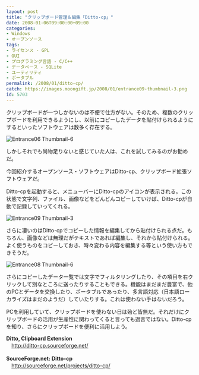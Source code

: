 ```yaml
---
layout: post
title: "クリップボード管理＆編集「Ditto-cp」"
date: 2008-01-06T09:00:00+09:00
categories:
- Windows
- オープンソース
tags: 
- ライセンス - GPL
- GUI
- プログラミング言語 - C/C++
- データベース - SQLite
- ユーティリティ
- ポータブル
permalink: /2008/01/ditto-cp/
catch: https://images.moongift.jp/2008/01/entrance09-thumbnail-3.png
id: 5703
---
```

クリップボードが一つしかないのは不便で仕方がない。そのため、複数のクリップボードを利用できるようにし、以前にコピーしたデータを貼付けられるようにするといったソフトウェアは数多く存在する。   
  
 ![Entrance06 Thumbnail-6](https://images.moongift.jp/2008/01/entrance06-thumbnail-6.png)  
  
しかしそれでも尚物足りないと感じていた人は、これを試してみるのがお勧めだ。   
  
今回紹介するオープンソース・ソフトウェアはDitto-cp、クリップボード拡張ソフトウェアだ。   
<!--more-->  
Ditto-cpを起動すると、メニューバーにDitto-cpのアイコンが表示される。この状態で文字列、ファイル、画像などをどんどんコピーしていけば、Ditto-cpが自動で記録していってくれる。   
  
 ![Entrance09 Thumbnail-3](https://images.moongift.jp/2008/01/entrance09-thumbnail-3.png)  
  
さらに凄いのはDitto-cpでコピーした情報を編集してから貼付けられる点だ。もちろん、画像などは無理だがテキストであれば編集し、それから貼付けられる。よく使うものをコピーしておき、時々変わる内容を編集する等という使い方もできそうだ。   
  
 ![Entrance08 Thumbnail-6](https://images.moongift.jp/2008/01/entrance08-thumbnail-6.png)  
  
さらにコピーしたデータ一覧では文字でフィルタリングしたり、その項目を右クリックして別なところに送ったりすることもできる。機能はまだまだ豊富で、他のPCとデータを交換したり、ポータブルであったり、多言語対応（日本語ローカライズはまだのようだ）していたりする。これは使わない手はないだろう。   
  
PCを利用していて、クリップボードを使わない日は殆ど皆無だ。それだけにクリップボードの活用が生産性に関わってくると言っても過言ではない。Ditto-cpを知り、さらにクリップボードを便利に活用しよう。   
  
**Ditto, Clipboard Extension**   
　[http://ditto-cp.sourceforge.net/   
](http://ditto-cp.sourceforge.net/)  
**SourceForge.net: Ditto-cp**   
　[http://sourceforge.net/projects/ditto-cp/   
](http://sourceforge.net/projects/ditto-cp/)


